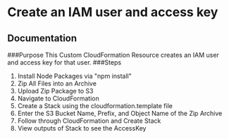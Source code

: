 # Create an IAM user and access key
## Documentation
###Purpose
This Custom CloudFormation Resource creates an IAM user and access key for that user.
###Steps
1. Install Node Packages via "npm install"
2. Zip All Files into an Archive
3. Upload Zip Package to S3
4. Navigate to CloudFormation
5. Create a Stack using the cloudformation.template file
5. Enter the S3 Bucket Name, Prefix, and Object Name of the Zip Archive
6. Follow through CloudFormation and Create Stack
7. View outputs of Stack to see the AccessKey